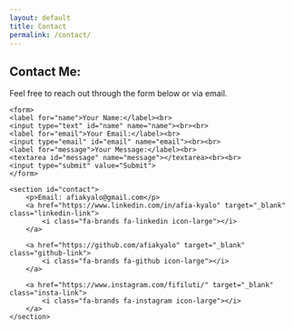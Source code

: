 ```yaml
---
layout: default
title: Contact
permalink: /contact/
---
```


<div class="contact">
    <h2>Contact Me:</h2>
    <p>Feel free to reach out through the form below or via email.</p>

    <form>
    <label for="name">Your Name:</label><br>
    <input type="text" id="name" name="name"><br><br>
    <label for="email">Your Email:</label><br>
    <input type="email" id="email" name="email"><br><br>
    <label for="message">Your Message:</label><br>
    <textarea id="message" name="message"></textarea><br><br>
    <input type="submit" value="Submit">
    </form>

    <section id="contact">
        <p>Email: afiakyalo@gmail.com</p>
        <a href="https://www.linkedin.com/in/afia-kyalo" target="_blank" class="linkedin-link">
            <i class="fa-brands fa-linkedin icon-large"></i>
        </a>

        <a href="https://github.com/afiakyalo" target="_blank" class="github-link">
            <i class="fa-brands fa-github icon-large"></i>
        </a>

        <a href="https://www.instagram.com/fifiluti/" target="_blank" class="insta-link">
            <i class="fa-brands fa-instagram icon-large"></i>
        </a>
    </section>
</div>